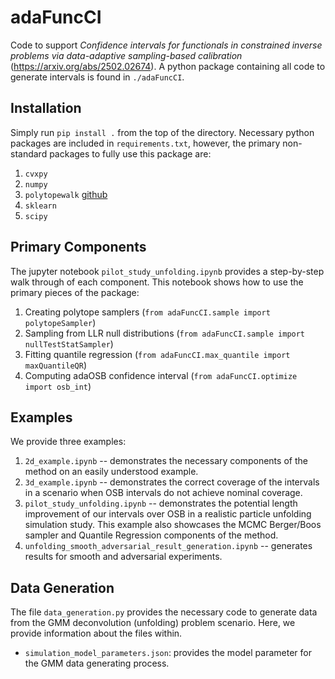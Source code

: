 # adaFuncCI
Code to support *Confidence intervals for functionals in constrained inverse problems via data-adaptive sampling-based calibration* (https://arxiv.org/abs/2502.02674).
A python package containing all code to generate intervals is found in `./adaFuncCI`.

## Installation
Simply run `pip install .` from the top of the directory. Necessary python packages are included in `requirements.txt`, however, the primary non-standard packages to fully use this package are:
1. `cvxpy`
2. `numpy`
3. `polytopewalk` [github](https://github.com/yuachen/polytopewalk)
4. `sklearn`
5. `scipy`

## Primary Components
The jupyter notebook `pilot_study_unfolding.ipynb` provides a step-by-step walk through of each component. This notebook shows how to use the primary pieces of the package:
1. Creating polytope samplers (`from adaFuncCI.sample import polytopeSampler`)
2. Sampling from LLR null distributions (`from adaFuncCI.sample import nullTestStatSampler`)
3. Fitting quantile regression (`from adaFuncCI.max_quantile import maxQuantileQR`)
4. Computing adaOSB confidence interval (`from adaFuncCI.optimize import osb_int`)

## Examples
We provide three examples:
1. `2d_example.ipynb` -- demonstrates the necessary components of the method on an easily understood example.
2. `3d_example.ipynb` -- demonstrates the correct coverage of the intervals in a scenario when OSB intervals do not achieve nominal coverage.
3. `pilot_study_unfolding.ipynb` -- demonstrates the potential length improvement of our intervals over OSB in a realistic particle unfolding simulation study. This example also showcases the MCMC Berger/Boos sampler and Quantile Regression components of the method.
4. `unfolding_smooth_adversarial_result_generation.ipynb` -- generates results for smooth and adversarial experiments.

## Data Generation
The file `data_generation.py` provides the necessary code to generate data from the GMM deconvolution (unfolding) problem scenario. Here, we provide information about the files within.
- `simulation_model_parameters.json`: provides the model parameter for the GMM data generating process.